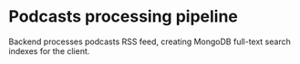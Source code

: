 # Podcasts processing pipeline

Backend processes podcasts RSS feed, creating MongoDB full-text search indexes for the client.
